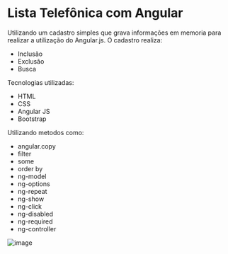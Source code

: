 # Lista Telefônica com Angular

Utilizando um cadastro simples que grava informações em memoria para realizar a utilização do Angular.js.
O cadastro realiza:
* Inclusão
* Exclusão
* Busca

Tecnologias utilizadas:
* HTML
* CSS
* Angular JS
* Bootstrap

Utilizando metodos como:
* angular.copy
* filter
* some
* order by
* ng-model
* ng-options
* ng-repeat
* ng-show
* ng-click
* ng-disabled
* ng-required
* ng-controller


![image](https://user-images.githubusercontent.com/108817919/197064614-9cfa4a37-f686-46ba-80f5-8afa44f2b614.png)
